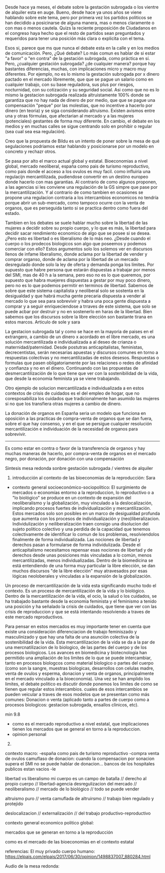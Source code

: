 Desde hace ya meses, el debate sobre la gestación subrogada o los vientre de alquiler esta en auge. Bueno, desde hace ya unos años se viene hablando sobre este tema, pero por primera vez los partidos politicos se han decidido a posicinarse de alguna manera, mas o menos claramente o con mas o menos cautela. Quizs la reciente proposición de Ciudadanos en el congreso haya hecho que el resto de partidos sean preguntados y requeridos para tener una posición más clara o explicita con el tema. 

Esos si, parece que ms que nunca el debate esta en la calle y en los medios de comunicación. Pero, ¿Qué debate? Lo más comun es hablar de si estar "a favor" o "en contra" de la gestación subrogada, como práctica en sí. Pero, ¿cualquier gestación subrogada? ¿de cualquier manera? porque hay bastantes diferencias, muchas, con implicaciones micro y macro muy diferentes. Por ejemplo, no es lo mismo la gestación subrogada por x dinero pactado en el mercado libremente, que que se pague un salario como en cualquier trabajo, con su base reguladora, sus plus por riesgos, nocturnidad, con su cotización y su seguridad social. Asi como que no es lo mismo la gestacion subrogada realizada altruistamente 100% donde se garantiza que no hay nada de dinero de por medio, que que se pague una compensación "peque" por las molestias, que no incentive a hacerlo por dinero (en teoria) y se siga considerando altruismo. Existen avismos entre una y otras fórmulas, que afectarian al mercado y a las mujeres (potenciales) gestantes de forma muy diferente. En cambio, el debate en los medios y en muchas calles se sigue centrando solo en prohibir o regular (sea cual sea esa regulación).

Creo que la propuesta de Bildu es un intento de poner sobre la mesa de qué segulaciones podriamos estar hablando y posicionarse por un modelo en concreto y rechazr otros.

Se pasa por alto el marco actual global y estatal. Bioeconomias a nivel global, mercado neoliberal, españa como pais de turismo reproductivo, como pais donde el acceso a los ovulos es muy facil. como influiria una regulacijn mercantilizada, pudiendose convertir en un destino europeo donde hacerlo con mas garantias. Al contrario de como algunos proponen, a las agencias si les conviene una regulación de la GS simpre que pase por la mercantilización. Y al contrario de como tambien en ocasiones se propone una regulacion contraria a los intercambios economicos no tendría porque abrir un sub-mercado, como tampoco ocurre con la venta de organos, que es perseguida tanto si se practica dentro como fuera del estado. 


Tambien en los debates se suele hablar mucho sobre la libertad de las mujeres a decidir sobre su propio cuerpo, y lo que es más, la libertad para decidir sacar rendimiento economico de algo que se posee si se desea. ¿Pero esto es libertad o es liberalismo de lo más neo. ¿Desde cuando el cuerpo o los prodecos biologicos son algo que poseemos y podemos comerciar con ello? Estos argumentos solo los solemos ver en discursos llenos de infame liberalismo, donde aclama por la libertad de vender y comprar organso, donde de aclama por la libertad de un mercado desregulado donde solo la ley de oferta y demanda ponga los límites. Por supuesto que habre persona que estarán dispuestas a trabajar por menos del SMI, mas de 40 h a la semana, pero eso no es lo que queremos, por supuesto que habra muejeres dispuestas a gestar por muy poco dinero, pero no es lo que podemos permitir en terminos de libertad. Sabemos de sobre que este sistema capitalista y neoliberal solo se sostenta en la desigualdad y que habrá mucha gente precaria dispuesta a vender al mercado lo que sea para sobrevivir y habra una poca gente dispuesta a comprar y a seguir enriqueciendose a trraves de este sistema, que solo se puede acbar por destruir y no en sostenerlo en haras de la libertad. Bien sabemos que los discursos sobre la libre elección son bastante tirana en estos marcos. Articulo de sole y sara

La gestacion subrogada tal y como se hace en la mayoria de paises en el extrangero, a cambio de un dinero x acordado en el libre mercado, es una solución mercantilizada e individualizada a al deseo de crianza o maternidad/paternidad. Desde postutras anticapitalistas, feministas, decrecentistas, serán necesarias apuestas y discursos comunes en torno a respuestas colectivas y no mercantilizadas de estos desesos. Respuestas o formulas que pasen obligatoriamente por las relaciones o redes de afinidad y confianza y no en el dinero. Continuando con las propuestas de desmercantilización de lo que tiene que ver con la sostenibilidad de la vida, que desde la economia feminista ya se viene trabajando.

Otro ejemplo de solucion mercantilizada e individualizada a en estos contextos de crisis de cuidados es el del empleo de hogar, que no coresposabiliza los cuidados que tradicionalmente han asumido las mujeres si no que los transfiera otras mujeres a cambio de dinero. 

La donación de organos en Esparña seria un modelo que funciona en oposición a las practicas de compra-venta de organos que se dan fuera, sobre el que hay consenso, y en el que se persigue cualquier resolución mercantilización e individuación de la necesidad de organos para sobrevivir. 






----------------------------------------------------


Es como estar en contra o favor de la transferencia de organos y hay muchas maneras de hacerlo, por compra-venta de organos en el mercado negro, por donación, por donación con una compensación







Sintesis mesa redonda sonbre gestación subrogada / vientres de alquiler

1) introducción al contexto de las bioeconomias de la reproducción: Sara
- contexto general socioeconómico-sociopolitico:
El surgimiento de mercados o economías entorno a la reproduccion, lo reproductivo o a "lo biológico" se produce en un contexto de expansión del neoliberalismo y la globalización, muy vinculado a la deslocalización, implicando procesos fuertes de individualización y mercantilización. Estos mercados solo son posibles en un marco de desigualdad profunda que aumenta con los procesos de individualización y (neo)liberalizacion. Individulización y neiliberalización traen consigo una disolucion del sujeto politico colectivo y una perdida de la capacidad que tenemos colectivamente de identificar lo comun de los problemas, resolviendolos finalmente de forma individualizada. Las nociones de libertad y derechos pasan a formularse de forma individulizada. Desde el anticapitalismo necesitamos repensar esas nociones de libertad y de derechos desde unas posiciones más vinculadas a lo común, menos mercantilizadas, menos individualizadas. Dentro de la biomedicina se está entendiendo de una forma muy particular la libre elección, se dan muchos discursos "de la libre elección" muy atravesados por esas lógicas neoloberales y vinculadas a la expansión de la globalización. 

Un proceso de mercantilización de la vida esta significando mucho todo el contexto. Es un proceso de mercantilización de la vida y lo biológico. Dentro de la mercantilización de la vida, el ocio, la salud o los cuidados, se ha trabajado bastante desde la economia feminista y el feminismo a tenido una posición y ha señalado la crisis de cuidados, que tiene que ver con las crisis de reproduccion y que se está intentando resolviendo a traves de este mercado reproductivos. 

Para pensar en estos mercados es muy importante tener en cuenta que existe una consideración diferenciacion de trabajo feminiszado y masculinizado y que hay una falta de una asunción colectiva de la sostenibilidad de la vida. Esta mercantilizacion de la vida se da a la par de una mercnatilizacion de lo biologico, de las partes del cuerpo y de los procesos biologicos. Los avances en biomedicina y biotecnologia han permitido una ampliación de los limites de lo que se puede intercambiar, tanto en procesos biologcos como material biologico o partes del cuerpo (como son la sangre, muestras biologicas, desarrollos con celulas madre, venta de ovulos y esperma, donacion y venta de organos, principalmente en el mercado vinculado a la bioeconomia). Una vez se han amplido los limites, el debate politico es discutir donde ponemos los limites de como se tienen que regular estos intercambios. cuales de esos intercambios se pueden veicular a traves de esos modelos que se presentan como más comunes: Donacion o venta (aplicado tanto a partes de cuerpo como a procesos biologicos: gestacion subrogada, ensallos clinicos, etc).

min 9.8


- como es el mercado reproductivo a nivel estatal, que implicaciones tienen los mercados que se general en torno a la reproduccion.
- opinion personal

2)


contexto macro:
  -españa como pais de turismo reproductivo
  -compra venta de ovulos camuflaso de donacion: cuando la compensacion por sonacion supera el SMI no se puede hablar de donacion... bancos de los hospitales publicos estan vacios
  -le


libertad vs liberalismo 
mi cuerpo es un campo de batalla // derecho al propio cuerpo // libertad-agencia
desregulizacion del mercado // neoliberalismo // mercado de lo biológico // todo se puede vender

altruismo puro // venta camuflada de altruirsmo // trabajo bien regulado y protejido

deslocalizacion // externalización // del trabajo productivo-reproductivo




contexto general economico politico global:

mercados que se generan en torno a la reproducción

como es el mercado de las bioeconomias en el contexto estatal


referencias: 
El muy privado cuerpo humano: https://elpais.com/elpais/2017/06/30/opinion/1498837007_880284.html

Audio de la mesa redonda:

